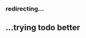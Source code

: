 ### redirecting...
## ...trying todo better

<!-- # Hi 👋
### I'm Jordan Tanaliga ,a self taught programmer from &nbsp; <img src="https://user-images.githubusercontent.com/43674051/207541275-94007381-3c26-4832-abb1-33b48377d55d.png" width="25" height="8" /> | Philippines &nbsp; 
### 
#
- 🔭 I’m currently working as a Front-End Dev - **React Dev** but planning to ventured on Backend-Development using Node.js & Express as I am subsequently learning backend architecture atm.
- 😁 I love building, managing and optimizing an amazing websites and applications.
- 💬 If you have any question/feedback, please do not hesitate to reach out to me : **jordantanaliga@gmail.com**
#
### 💼 Technical Skills
![](https://img.shields.io/badge/Code-HTML5-informational?style=for-the-badge&logo=HTML5&color=E34F26) &nbsp;
![](https://img.shields.io/badge/Code-CSS3-informational?style=for-the-badge&logo=CSS3&color=crimson) &nbsp;
![](https://img.shields.io/badge/Code-JavaScript-informational?style=for-the-badge&logo=JavaScript&color=F7DF1E) &nbsp;
![](https://img.shields.io/badge/Code-TYPESCRIPT-informational?style=for-the-badge&logo=TYPESCRIPT&color=blue) &nbsp;
![](https://img.shields.io/badge/Code-React-informational?style=for-the-badge&logo=react&color=61DAFB) &nbsp;
![](https://img.shields.io/badge/Code-NODE.JS-informational?style=for-the-badge&logo=NODE.JS&color=teal) &nbsp;
![](https://img.shields.io/badge/Code-NEXT.JS-informational?style=for-the-badge&logo=NEXT.JS&color=111) &nbsp;
#
### 🤝 Connect with me:
<a href="https://www.linkedin.com/in/jordan-tanaliga-664b801a3/"><img align="left" src="https://raw.githubusercontent.com/yushi1007/yushi1007/main/images/linkedin.svg" alt="Yu Shi | LinkedIn" width="21px"/></a>
<a href="https://www.instagram.com/jordantanaliga100/"><img align="left" src="https://raw.githubusercontent.com/yushi1007/yushi1007/main/images/instagram.svg" alt="Yu Shi | Instagram" width="21px"/></a> -->
